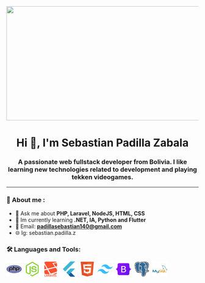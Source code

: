 <div id="header" align="center">
 <img src="https://media.giphy.com/media/qgQUggAC3Pfv687qPC/giphy.gif" width="600" height="300"/>
 <h1 align="center">Hi 🤙, I'm Sebastian Padilla Zabala</h1>
 <h3 align="center">A passionate web fullstack developer from Bolivia. I like learning new technologies related to development and playing tekken videogames.
 </h3> 
</div>

---

### 🗿 About me :

- 💬 Ask me about **PHP, Laravel, NodeJS, HTML, CSS**
- 🌱 Im currently learning **.NET, IA, Python and Flutter**
- 📩 Email: **padillasebastian140@gmail.com**
- 🌐 Ig: sebastian.padilla.z

<div align="left">
 <h3> 🛠️ Languages and Tools:</h3>
 <div>
  <img src="https://github.com/devicons/devicon/blob/master/icons/php/php-original.svg" width="40" height="40"/>&nbsp;
  <img src="https://github.com/devicons/devicon/blob/master/icons/nodejs/nodejs-original.svg" width="40" height="40"/>&nbsp;
  <img src="https://github.com/devicons/devicon/blob/master/icons/laravel/laravel-plain-wordmark.svg" width="40" height="40"/>&nbsp;
  <img src="https://github.com/devicons/devicon/blob/master/icons/flutter/flutter-original.svg" width="40" height="40"/>&nbsp;
  <img src="https://github.com/devicons/devicon/blob/master/icons/html5/html5-original.svg" width="40" height="40"/>&nbsp;
  <img src="https://github.com/devicons/devicon/blob/master/icons/tailwindcss/tailwindcss-plain.svg" width="40" height="40"/>&nbsp;
  <img src="https://github.com/devicons/devicon/blob/master/icons/bootstrap/bootstrap-original.svg" width="40" height="40"/>&nbsp;
  <img src="https://github.com/devicons/devicon/blob/master/icons/postgresql/postgresql-original.svg" width="40" height="40"/>&nbsp;
  <img src="https://github.com/devicons/devicon/blob/master/icons/mysql/mysql-original-wordmark.svg" width="40" height="40"/>&nbsp;
  
 
  
